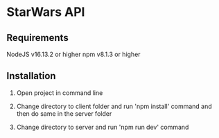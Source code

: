 # StarWars API

## Requirements

NodeJS v16.13.2 or higher
npm v8.1.3 or higher

## Installation

1. Open project in command line

2. Change directory to client folder and run 'npm install' command and then do same in the server folder

3. Change directory to server and run 'npm run dev' command